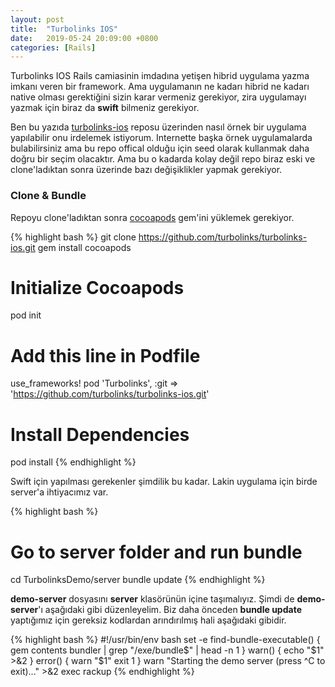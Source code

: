 ```yaml
---
layout: post
title:  "Turbolinks IOS"
date:   2019-05-24 20:09:00 +0800
categories: [Rails]
---
```


Turbolinks IOS Rails camiasinin imdadına yetişen hibrid uygulama yazma imkanı veren bir framework. Ama uygulamanın ne kadarı hibrid ne kadarı native olması gerektiğini sizin karar vermeniz gerekiyor, zira uygulamayı yazmak için biraz da **swift** bilmeniz gerekiyor. 

Ben bu yazıda [turbolinks-ios][turbolinks-ios] reposu üzerinden nasıl örnek bir uygulama yapılabilir onu irdelemek istiyorum. Internette başka örnek uygulamalarda bulabilirsiniz ama bu repo offical olduğu için seed olarak kullanmak daha doğru bir seçim olacaktır. Ama bu o kadarda kolay değil repo biraz eski ve clone'ladıktan sonra üzerinde bazı değişiklikler yapmak gerekiyor.

### Clone & Bundle

Repoyu clone'ladıktan sonra [cocoapods][cocoapods] gem'ini yüklemek gerekiyor. 

{% highlight bash %}
  git clone https://github.com/turbolinks/turbolinks-ios.git
  gem install cocoapods
  # Initialize Cocoapods
  pod init
  # Add this line in Podfile
  use_frameworks!
  pod 'Turbolinks', :git => 'https://github.com/turbolinks/turbolinks-ios.git'
  # Install Dependencies
  pod install
{% endhighlight %}

Swift için yapılması gerekenler şimdilik bu kadar. Lakin uygulama için birde server'a ihtiyacımız var. 

{% highlight bash %}
  # Go to server folder and run bundle
  cd TurbolinksDemo/server
  bundle update
{% endhighlight %}

**demo-server** dosyasını **server** klasörünün içine taşımalıyız. Şimdi de **demo-server**'ı aşağıdaki gibi düzenleyelim. Biz daha önceden **bundle update** yaptığımız için gereksiz kodlardan arındırılmış hali aşağıdaki gibidir.

{% highlight bash %}
  #!/usr/bin/env bash
  set -e
  find-bundle-executable() {
    gem contents bundler | grep "/exe/bundle$" | head -n 1
  }
  warn() {
    echo "$1" >&2
  }
  error() {
    warn "$1"
    exit 1
  }
  warn "Starting the demo server (press ^C to exit)..." >&2
  exec rackup
{% endhighlight %}





[turbolinks-ios]: https://github.com/turbolinks/turbolinks-ios
[cocoapods]: https://cocoapods.org